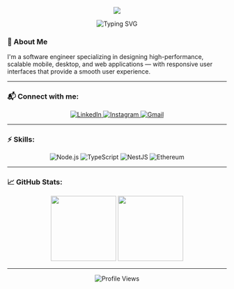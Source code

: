 <!-- واجهة علوية جميلة -->
<p align="center">
  <img src="https://capsule-render.vercel.app/api?type=waving&color=0:007ACC,100:0F2027&height=200&section=header&text=Abdallah%20Zaitoun&fontSize=40&fontColor=ffffff&animation=fadeIn" />
  <p align="center">
    
<p align="center">
  <img src="https://readme-typing-svg.herokuapp.com?font=Roboto&weight=600&size=22&pause=1000&color=007ACC&center=true&vCenter=true&width=600&lines=Software+Engineer;Mobile+%26+Desktop+Application+Developer;Front-End+Developer+%7C+Robots" alt="Typing SVG" />
</p>

### 👋 About Me

I'm a software engineer specializing in designing high-performance, scalable mobile, desktop, and web applications — with responsive user interfaces that provide a smooth user experience.

---

### 📬 Connect with me:

<p align="center">
  <a href="https://www.linkedin.com/in/abdallah-zaitoun-133754348?utm_source=share&utm_campaign=share_via&utm_content=profile&utm_medium=android_app">
    <img src="https://img.shields.io/badge/-LinkedIn-0077B5?style=flat-square&logo=linkedin&logoColor=white" alt="LinkedIn"/>
  </a>
  <a href="https://www.instagram.com/alghayib_3z22?igsh=ZWg1Ym8xazFxem52">
    <img src="https://img.shields.io/badge/-Instagram-e4405f?style=flat-square&logo=instagram&logoColor=white" alt="Instagram"/>
  </a>
  <a href="mailto:abdallahzaytoon42@gmail.com">
    <img src="https://img.shields.io/badge/-Gmail-d14836?style=flat-square&logo=gmail&logoColor=white" alt="Gmail"/>
  </a>
</p>

---

### ⚡ Skills:

<p align="center">
  <img src="https://img.shields.io/badge/Node.js-339933?style=flat&logo=nodedotjs&logoColor=white" alt="Node.js"/>
  <img src="https://img.shields.io/badge/TypeScript-007ACC?style=flat&logo=typescript&logoColor=white" alt="TypeScript"/>
  <img src="https://img.shields.io/badge/NestJS-E0234E?style=flat&logo=nestjs&logoColor=white" alt="NestJS"/>
  <img src="https://img.shields.io/badge/Ethereum-3C3C3D?style=flat&logo=ethereum&logoColor=white" alt="Ethereum"/>
</p>

---

### 📈 GitHub Stats:

<p align="center">
  <img src="https://github-readme-stats.vercel.app/api?username=abdallah3z22&show_icons=true&theme=tokyonight&hide_border=true" height="150px" />
  <img src="https://github-readme-streak-stats.herokuapp.com/?user=abdallah3z22&theme=tokyonight&hide_border=true" height="150px" />
</p>

---

<p align="center">
  <img src="https://komarev.com/ghpvc/?username=abdallah3z22&style=flat-square&color=blue" alt="Profile Views" />
</p>
